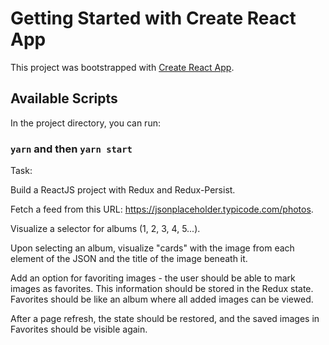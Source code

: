 # Getting Started with Create React App

This project was bootstrapped with [Create React App](https://github.com/facebook/create-react-app).

## Available Scripts

In the project directory, you can run:

### `yarn` and then `yarn start`

Task:

Build a ReactJS project with Redux and Redux-Persist.

Fetch a feed from this URL: https://jsonplaceholder.typicode.com/photos.

Visualize a selector for albums (1, 2, 3, 4, 5...).

Upon selecting an album, visualize "cards" with the image from each element of the JSON and the title of the image beneath it.

Add an option for favoriting images - the user should be able to mark images as favorites. This information should be stored in the Redux state. Favorites should be like an album where all added images can be viewed.

After a page refresh, the state should be restored, and the saved images in Favorites should be visible again.

